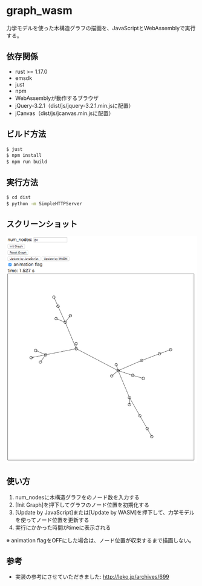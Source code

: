 # graph_wasm

力学モデルを使った木構造グラフの描画を、JavaScriptとWebAssemblyで実行する。

## 依存関係

* rust >= 1.17.0
* emsdk
* just
* npm
* WebAssemblyが動作するブラウザ
* jQuery-3.2.1（dist/js/jquery-3.2.1.min.jsに配置）
* jCanvas（dist/js/jcanvas.min.jsに配置）

## ビルド方法

```sh
$ just
$ npm install
$ npm run build
```

## 実行方法

```sh
$ cd dist
$ python -m SimpleHTTPServer
```

## スクリーンショット

![wasm_graph.png](image/wasm_graph.png)

## 使い方

1. num_nodesに木構造グラフをのノード数を入力する
2. [Init Graph]を押下してグラフのノード位置を初期化する
3. [Update by JavaScript]または[Update by WASM]を押下して、力学モデルを使ってノード位置を更新する
4. 実行にかかった時間がtimeに表示される

※ animation flagをOFFにした場合は、ノード位置が収束するまで描画しない。

## 参考

* 実装の参考にさせていただきました: http://leko.jp/archives/699

